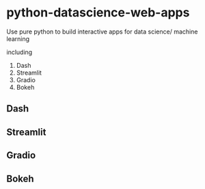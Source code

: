 # python-datascience-web-apps
Use pure python to build interactive apps for data science/ machine learning

including
1. Dash
2. Streamlit
3. Gradio
4. Bokeh

## Dash


## Streamlit


## Gradio


## Bokeh

